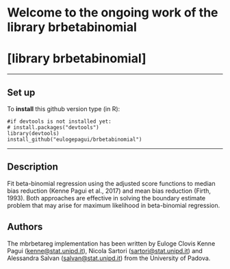 # Welcome to the ongoing work of the library brbetabinomial

# [library brbetabinomial]

* * *

## Set up

To **install** this github version type (in R):

    #if devtools is not installed yet: 
    # install.packages("devtools") 
    library(devtools)
    install_github("eulogepagui/brbetabinomial")


* * *

## Description

Fit beta-binomial regression using the adjusted score functions to  median bias reduction (Kenne Pagui et al., 2017) and mean bias reduction (Firth, 1993). Both approaches are effective in solving the boundary estimate problem that may arise for maximum likelihood in beta-binomial regression.

## Authors

The mbrbetareg implementation has been written by Euloge Clovis Kenne Pagui (kenne@stat.unipd.it), Nicola Sartori (sartori@stat.unipd.it) and Alessandra Salvan (salvan@stat.unipd.it) from the University of Padova.
